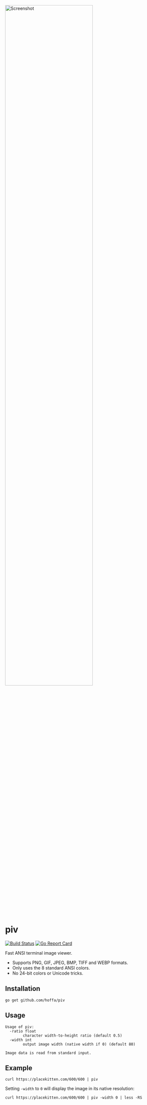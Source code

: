 <img src="https://i.imgur.com/TX8aCOa.png" alt="Screenshot" width="75%" />

# piv

[![Build Status](https://github.com/hoffa/piv/workflows/.github/workflows/workflow.yml/badge.svg)](https://github.com/hoffa/piv/actions)
[![Go Report Card](https://goreportcard.com/badge/github.com/hoffa/piv)](https://goreportcard.com/report/github.com/hoffa/piv)

Fast ANSI terminal image viewer.

- Supports PNG, GIF, JPEG, BMP, TIFF and WEBP formats.
- Only uses the 8 standard ANSI colors.
- No 24-bit colors or Unicode tricks.

## Installation

```shell
go get github.com/hoffa/piv
```

## Usage

```
Usage of piv:
  -ratio float
    	character width-to-height ratio (default 0.5)
  -width int
    	output image width (native width if 0) (default 80)

Image data is read from standard input.
```

## Example

```shell
curl https://placekitten.com/600/600 | piv
```

Setting `-width` to `0` will display the image in its native resolution:

```shell
curl https://placekitten.com/600/600 | piv -width 0 | less -RS
```

